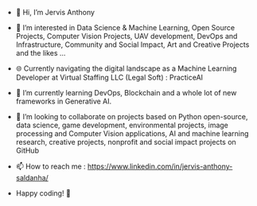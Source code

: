 - 👋 Hi, I’m Jervis Anthony
- 👀 I’m interested in Data Science & Machine Learning, Open Source Projects, Computer Vision Projects, UAV development, DevOps and Infrastructure, Community and Social Impact, Art and Creative Projects and the likes ...
- 🌐 Currently navigating the digital landscape as a Machine Learning Developer at Virtual Staffing LLC (Legal Soft) : PracticeAI
- 🌱 I’m currently learning DevOps, Blockchain and a whole lot of new frameworks in Generative AI.
- 💞️ I’m looking to collaborate on projects based on Python open-source, data science, game development, environmental projects, image processing and Computer Vision applications, AI and machine learning research, creative projects, nonprofit and social impact projects on GitHub
- 📫 How to reach me : https://www.linkedin.com/in/jervis-anthony-saldanha/

- Happy coding! 🚀
<!---
JervisAnthony/JervisAnthony is a ✨ special ✨ repository because its `README.md` (this file) appears on your GitHub profile.
You can click the Preview link to take a look at your changes.
--->

